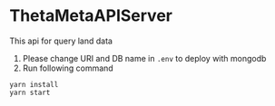 # ThetaMetaAPIServer
This api for query land data
1. Please change URI and DB name in ```.env``` to deploy with mongodb
2. Run following command
```
yarn install
yarn start
```
